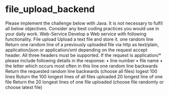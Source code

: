 # file_upload_backend
Please implement the challenge below with Java. It is not necessary to fulfil all below objectives. 
Consider any best coding practices you would use in your daily work. 
Web-Service 
Develop a Web service with following functionality. 
File upload 
Upload a text file and store it. 
one random line 
Return one random line of a previously uploaded file via http as text/plain, application/json or 
application/xml depending on the request accept header. All three headers must be supported. 
If the request is application/* please include following details in the response: 
• line number 
• file name 
• the letter which occurs most often in this line 
one random line backwards 
Return the requested random line backwards (choose all files) 
logest 100 lines 
Ruturn the 100 longest lines of all files uploaded 
20 longest line of one file 
Return the 20 longest lines of one file uploaded (choose file randomly or choose latest file) 